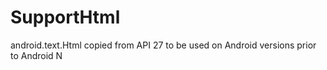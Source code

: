 # SupportHtml
android.text.Html copied from API 27 to be used on Android versions prior to Android N
